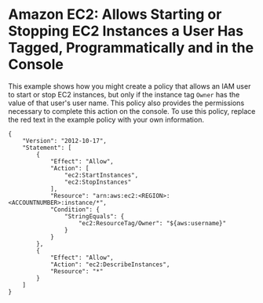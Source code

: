 # Amazon EC2: Allows Starting or Stopping EC2 Instances a User Has Tagged, Programmatically and in the Console<a name="reference_policies_examples_ec2_tag-owner"></a>

This example shows how you might create a policy that allows an IAM user to start or stop EC2 instances, but only if the instance tag `Owner` has the value of that user's user name\. This policy also provides the permissions necessary to complete this action on the console\. To use this policy, replace the red text in the example policy with your own information\.

```
{
    "Version": "2012-10-17",
    "Statement": [
        {
            "Effect": "Allow",
            "Action": [
                "ec2:StartInstances",
                "ec2:StopInstances"
            ],
            "Resource": "arn:aws:ec2:<REGION>:<ACCOUNTNUMBER>:instance/*",
            "Condition": {
                "StringEquals": {
                    "ec2:ResourceTag/Owner": "${aws:username}"
                }
            }
        },
        {
            "Effect": "Allow",
            "Action": "ec2:DescribeInstances",
            "Resource": "*"
        }
    ]
}
```